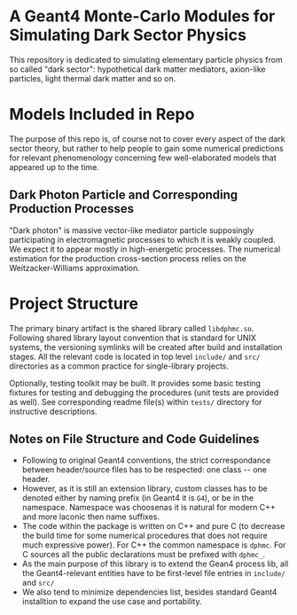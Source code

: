 # A Geant4 Monte-Carlo Modules for Simulating Dark Sector Physics

This repository is dedicated to simulating elementary particle physics from
so called "dark sector": hypothetical dark matter mediators, axion-like
particles, light thermal dark matter and so on.

# Models Included in Repo

The purpose of this repo is, of course not to cover every aspect of the dark
sector theory, but rather to help people to gain some numerical predictions for
relevant phenomenology concerning few well-elaborated models that appeared up
to the time.

## Dark Photon Particle and Corresponding Production Processes

"Dark photon" is massive vector-like mediator particle supposingly
participating in electromagnetic processes to which it is weakly coupled. We
expect it to appear mostly in high-energetic processes. The numerical
estimation for the production cross-section process relies on the
Weitzacker-Williams approximation.

# Project Structure

The primary binary artifact is the shared library called `libdphmc.so`.
Following shared library layout convention that is standard for UNIX systems,
the versioning symlinks will be created after build and installation stages.
All the relevant code is located in top level `include/` and `src/` directories
as a common practice for single-library projects.

Optionally, testing toolkit may be built. It provides some basic testing
fixtures for testing and debugging the procedures (unit tests are provided as
well). See corresponding readme file(s) within `tests/` directory for
instructive descriptions.

## Notes on File Structure and Code Guidelines

* Following to original Geant4 conventions, the strict correspondance between
header/source files has to be respected: one class -- one header.
* However, as it is still an extension library, custom classes has to be
denoted either by naming prefix (in Geant4 it is `G4`), or be in the namespace.
Namespace was choosenas it is natural for modern C++ and more laconic then name
suffixes.
* The code within the package is written on C++ and pure C (to decrease the
build time for some numerical procedures that does not require much expressive
power). For C++ the common namespace is `dphmc`. For C sources all the public
declarations must be prefixed with `dphmc_`.
* As the main purpose of this library is to extend the Gean4 process lib, all the
Geant4-relevant entities have to be first-level file entries in `include/`
and `src/`
* We also tend to minimize dependencies list, besides standard Geant4
installtion to expand the use case and portability.


